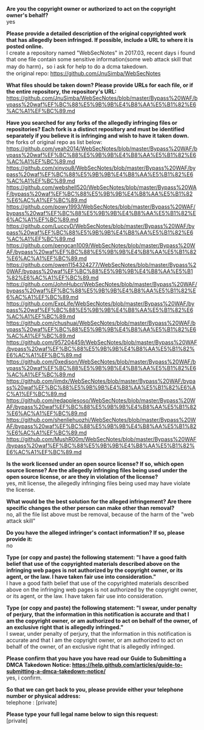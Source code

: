 **Are you the copyright owner or authorized to act on the copyright owner's behalf?**  
yes  

**Please provide a detailed description of the original copyrighted work that has allegedly been infringed. If possible, include a URL to where it is posted online.**  
I create a repository named "WebSecNotes" in 2017.03, recent days i found that one file contain some sensitive information(some web attack skill that may do harm)，so i ask for help to do a dcma takedown.  
the original repo: https://github.com/JnuSimba/WebSecNotes  

**What files should be taken down? Please provide URLs for each file, or if the entire repository, the repository's URL:**  
https://github.com/JnuSimba/WebSecNotes/blob/master/Bypass%20WAF/bypass%20waf%EF%BC%88%E5%9B%9B%E4%B8%AA%E5%B1%82%E6%AC%A1%EF%BC%89.md  

**Have you searched for any forks of the allegedly infringing files or repositories? Each fork is a distinct repository and must be identified separately if you believe it is infringing and wish to have it taken down.**  
the forks of original repo as list below:  
https://github.com/yeah2014/WebSecNotes/blob/master/Bypass%20WAF/bypass%20waf%EF%BC%88%E5%9B%9B%E4%B8%AA%E5%B1%82%E6%AC%A1%EF%BC%89.md  
https://github.com/xinyou8/WebSecNotes/blob/master/Bypass%20WAF/bypass%20waf%EF%BC%88%E5%9B%9B%E4%B8%AA%E5%B1%82%E6%AC%A1%EF%BC%89.md  
https://github.com/webshell520/WebSecNotes/blob/master/Bypass%20WAF/bypass%20waf%EF%BC%88%E5%9B%9B%E4%B8%AA%E5%B1%82%E6%AC%A1%EF%BC%89.md  
https://github.com/powy1993/WebSecNotes/blob/master/Bypass%20WAF/bypass%20waf%EF%BC%88%E5%9B%9B%E4%B8%AA%E5%B1%82%E6%AC%A1%EF%BC%89.md  
https://github.com/LuccyD/WebSecNotes/blob/master/Bypass%20WAF/bypass%20waf%EF%BC%88%E5%9B%9B%E4%B8%AA%E5%B1%82%E6%AC%A1%EF%BC%89.md  
https://github.com/pengcan1009/WebSecNotes/blob/master/Bypass%20WAF/bypass%20waf%EF%BC%88%E5%9B%9B%E4%B8%AA%E5%B1%82%E6%AC%A1%EF%BC%89.md  
https://github.com/owen1154324277/WebSecNotes/blob/master/Bypass%20WAF/bypass%20waf%EF%BC%88%E5%9B%9B%E4%B8%AA%E5%B1%82%E6%AC%A1%EF%BC%89.md  
https://github.com/JohnHubcr/WebSecNotes/blob/master/Bypass%20WAF/bypass%20waf%EF%BC%88%E5%9B%9B%E4%B8%AA%E5%B1%82%E6%AC%A1%EF%BC%89.md  
https://github.com/ExpLife/WebSecNotes/blob/master/Bypass%20WAF/bypass%20waf%EF%BC%88%E5%9B%9B%E4%B8%AA%E5%B1%82%E6%AC%A1%EF%BC%89.md  
https://github.com/chushuai/WebSecNotes/blob/master/Bypass%20WAF/bypass%20waf%EF%BC%88%E5%9B%9B%E4%B8%AA%E5%B1%82%E6%AC%A1%EF%BC%89.md  
https://github.com/957204459/WebSecNotes/blob/master/Bypass%20WAF/bypass%20waf%EF%BC%88%E5%9B%9B%E4%B8%AA%E5%B1%82%E6%AC%A1%EF%BC%89.md  
https://github.com/0xedison/WebSecNotes/blob/master/Bypass%20WAF/bypass%20waf%EF%BC%88%E5%9B%9B%E4%B8%AA%E5%B1%82%E6%AC%A1%EF%BC%89.md  
https://github.com/jimdx/WebSecNotes/blob/master/Bypass%20WAF/bypass%20waf%EF%BC%88%E5%9B%9B%E4%B8%AA%E5%B1%82%E6%AC%A1%EF%BC%89.md  
https://github.com/redapplesoso/WebSecNotes/blob/master/Bypass%20WAF/bypass%20waf%EF%BC%88%E5%9B%9B%E4%B8%AA%E5%B1%82%E6%AC%A1%EF%BC%89.md  
https://github.com/shenliehuozhi/WebSecNotes/blob/master/Bypass%20WAF/bypass%20waf%EF%BC%88%E5%9B%9B%E4%B8%AA%E5%B1%82%E6%AC%A1%EF%BC%89.md  
https://github.com/MushR00m/WebSecNotes/blob/master/Bypass%20WAF/bypass%20waf%EF%BC%88%E5%9B%9B%E4%B8%AA%E5%B1%82%E6%AC%A1%EF%BC%89.md  

**Is the work licensed under an open source license? If so, which open source license? Are the allegedly infringing files being used under the open source license, or are they in violation of the license?**  
yes, mit license, the allegedly infringing files being used may have violate the license.  

**What would be the best solution for the alleged infringement? Are there specific changes the other person can make other than removal?**  
no, all the file list above must be removal, because of the harm of the "web attack skill"  

**Do you have the alleged infringer's contact information? If so, please provide it:**  
no  

**Type (or copy and paste) the following statement: "I have a good faith belief that use of the copyrighted materials described above on the infringing web pages is not authorized by the copyright owner, or its agent, or the law. I have taken fair use into consideration."**  
I have a good faith belief that use of the copyrighted materials described above on the infringing web pages is not authorized by the copyright owner, or its agent, or the law. I have taken fair use into consideration.  

**Type (or copy and paste) the following statement: "I swear, under penalty of perjury, that the information in this notification is accurate and that I am the copyright owner, or am authorized to act on behalf of the owner, of an exclusive right that is allegedly infringed."**  
I swear, under penalty of perjury, that the information in this notification is accurate and that I am the copyright owner, or am authorized to act on behalf of the owner, of an exclusive right that is allegedly infringed.  

**Please confirm that you have you have read our Guide to Submitting a DMCA Takedown Notice: https://help.github.com/articles/guide-to-submitting-a-dmca-takedown-notice/**  
yes, i confirm.  

**So that we can get back to you, please provide either your telephone number or physical address:**  
telephone : [private]  

**Please type your full legal name below to sign this request:**  
[private]  

